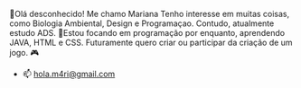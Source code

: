 🍜Olá desconhecido! Me chamo Mariana
Tenho interesse em muitas coisas, como Biologia Ambiental, Design e Programaçao. Contudo, atualmente estudo ADS.
🫧Estou focando em programação por enquanto, aprendendo JAVA, HTML e CSS. 
Futuramente quero criar ou participar da criação de um jogo. 🎮
- 📫 hola.m4ri@gmail.com
